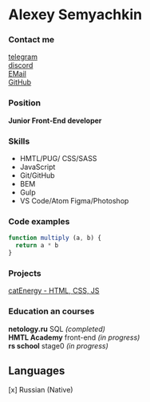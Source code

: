 # Alexey Semyachkin

### Contact me

[telegram](https://t.me/aleksem07)\
[discord](https://discordapp.com/users/658580989295067142)\
[EMail](aleksem07@gmail.com)\
[GitHub](https://github.com/aleksem07)

### Position

**Junior Front-End developer**

### Skills

- HMTL/PUG/ CSS/SASS 
- JavaScript
- Git/GitHub
- BEM
- Gulp
- VS Code/Atom Figma/Photoshop

### Code examples

```javascript
function multiply (a, b) {
  return a * b
}
```

### Projects

[catEnergy - HTML, CSS, JS](https://github.com/aleksem07/catEnergy)

### Education an courses

**netology.ru** SQL *(completed)*\
**HMTL Academy** front-end *(in progress)*\
**rs school** stage0 *(in progress)*

## Languages
[x] Russian (Native) 
